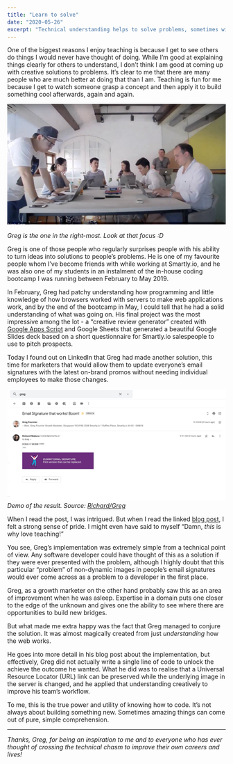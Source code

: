 ```yaml
---
title: "Learn to solve"
date: "2020-05-26"
excerpt: "Technical understanding helps to solve problems, sometimes without involving any code at all."
---
```


One of the biggest reasons I enjoy teaching is because I get to see others do things I would never have thought of doing. While I’m good at explaining things clearly for others to understand, I don’t think I am good at coming up with creative solutions to problems. It’s clear to me that there are many people who are much better at doing that than I am. Teaching is fun for me because I get to watch someone grasp a concept and then apply it to build something cool afterwards, again and again.

![screenshot of a coding bootcamp class we ran in Smartly.io](images/coding-bootcamp.png)

_Greg is the one in the right-most. Look at that focus :D_

Greg is one of those people who regularly surprises people with his ability to turn ideas into solutions to people’s problems. He is one of my favourite people whom I’ve become friends with while working at Smartly.io, and he was also one of my students in an instalment of the in-house coding bootcamp I was running between February to May 2019.

In February, Greg had patchy understanding how programming and little knowledge of how browsers worked with servers to make web applications work, and by the end of the bootcamp in May, I could tell that he had a solid understanding of what was going on. His final project was the most impressive among the lot - a “creative review generator” created with [Google Apps Script](https://developers.google.com/apps-script) and Google Sheets that generated a beautiful Google Slides deck based on a short questionnaire for Smartly.io salespeople to use to pitch prospects.

Today I found out on LinkedIn that Greg had made another solution, this time for marketers that would allow them to update everyone’s email signatures with the latest on-brand promos without needing individual employees to make those changes.

![gif showing how the email signature thing works](images/email-signatures.gif)
_Demo of the result. Source: [Richard/Greg](https://hyper-typed-marketing.mailchimpsites.com/)_

When I read the post, I was intrigued. But when I read the linked [blog post](https://hyper-typed-marketing.mailchimpsites.com/growth-1-how-automate-dynamic-email-signature), I felt a strong sense of pride. I might even have said to myself “Damn, *this* is why love teaching!”

You see, Greg’s implementation was extremely simple from a technical point of view. Any software developer could have thought of this as a solution if they were ever presented with the problem, although I highly doubt that this particular “problem” of non-dynamic images in people’s email signatures would ever come across as a problem to a developer in the first place.

Greg, as a growth marketer on the other hand probably saw this as an area of improvement when he was asleep. Expertise in a domain puts one closer to the edge of the unknown and gives one the ability to see where there are opportunities to build new bridges.

But what made me extra happy was the fact that Greg managed to conjure the solution. It was almost magically created from just *understanding* how the web works. 

He goes into more detail in his blog post about the implementation, but effectively, Greg did not actually write a single line of code to unlock the achieve the outcome he wanted. What he did was to realise that a Universal Resource Locator (URL) link can be preserved while the underlying image in the server is changed, and he applied that understanding creatively to improve his team’s workflow.

To me, this is the true power and utility of knowing how to code. It’s not always about building something new. Sometimes amazing things can come out of pure, simple comprehension.

---

_Thanks, Greg, for being an inspiration to me and to everyone who has ever thought of crossing the technical chasm to improve their own careers and lives!_
